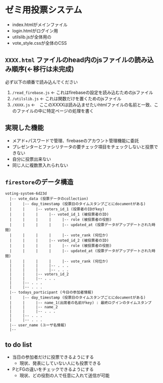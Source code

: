 # ゼミ用投票システム

* index.htmlがメインファイル
* login.htmlがログイン用
* utilslib.jsが全体用の
* vote_style.cssが全体のCSS

## `XXXX.html` ファイルのhead内のjsファイルの読み込み順序(←移行は未完成)
必ず以下の順番で読み込んでください
1. `/read_firebase.js` ← これはfirebaseの設定を読み込むためのjsファイル
1. `/utilslib.js` ← これは関数だけを置くためのjsファイル
1. `/XXXX.js` ←　ここのXXXXは読み込ませたいhtmlファイルの名前と一致、このファイルの中に特定ページの処理を書く

## 実現した機能
- メアド+パスワードで管理、firebaseのアカウント管理機能に委託
- プレゼンターとファシリテータの要チェック項目をチェックしないと投票できない
- 自分に投票出来ない
- 同じ人に複数票入れられない

## `firestore`のデータ構造
```
voting-system-6d23d
  |-- vote_data (投票データのcollection)
  |     |-- day_timestamp (投票日のタイムスタンプごとにdocumentがある)
  |     |     |-- voters_id_1 (投票者のIDがkey)
  |     |     |     |-- voted_id_1 (被投票者のID)
  |     |     |     |     |-- role (被投票者の役割)
  |     |     |     |     |-- updated_at (投票データがアップデートされた時間)
  |     |     |     |     |-- vote_rank (何位か)
  |     |     |     |-- voted_id_2 (被投票者のID)
  |     |     |     |     |-- role (被投票者の役割)
  |     |     |     |     |-- updated_at (投票データがアップデートされた時間)
  |     |     |     |     |-- vote_rank (何位か)
  |     |     |     |-- . . .
  |     |     |     |-- . . .
  |     |     |-- voters_id_2
  |     |     |-- . . .
  |     |-- . . .
  |     |-- . . .
  |-- todays_participant (今日の参加者情報)
  |     |-- day_timestamp (投票日のタイムスタンプごとにdocumentがある)
  |     |     |-- name_1(出席者の名前がkey) : 最終ログインのタイムスタンプ
  |     |     |-- name_2
  |     |     |-- . . .
  |     |-- . . .
  |     |-- . . .
  |-- user_name (ユーザ名情報)
  |-- 

```

## to do list
- 当日の参加者だけに投票できるようにする
  - 現状、発表にしていない人にも投票できる
- PとFGの違いをチェックできるようにする
  - 現状、どの役割の人で任意に入れて送信が可能